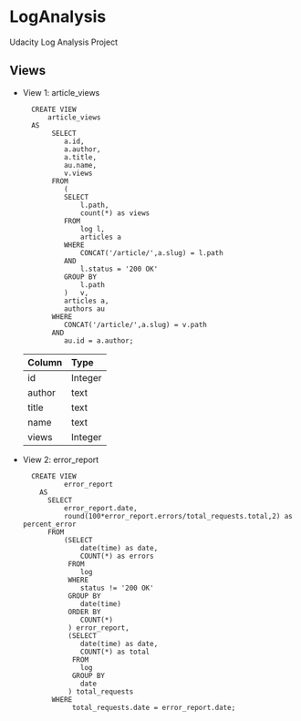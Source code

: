 # LogAnalysis
Udacity Log Analysis Project

## Views

* View 1: article_views

    ```
      CREATE VIEW
          article_views
      AS
           SELECT
              a.id,
              a.author,
              a.title,
              au.name,
              v.views
           FROM
              (
              SELECT
                  l.path,
                  count(*) as views
              FROM
                  log l,
                  articles a
              WHERE
                  CONCAT('/article/',a.slug) = l.path
              AND
                  l.status = '200 OK'
              GROUP BY
                  l.path
              )   v,
              articles a,
              authors au
           WHERE
              CONCAT('/article/',a.slug) = v.path
           AND
              au.id = a.author;
    ```
    | Column  | Type    |
    | :-------| :-------|
    | id      | Integer |
    | author  | text    |
    | title   | text    |
    | name    | text    |
    | views   | Integer |
    

* View 2: error_report
 
    ```
      CREATE VIEW 
              error_report
        AS
          SELECT
              error_report.date,
              round(100*error_report.errors/total_requests.total,2) as percent_error
          FROM
              (SELECT
                  date(time) as date,
                  COUNT(*) as errors
               FROM
                  log
               WHERE
                  status != '200 OK'
               GROUP BY
                  date(time)
               ORDER BY
                  COUNT(*)
               ) error_report,
               (SELECT
                  date(time) as date,
                  COUNT(*) as total
                FROM
                  log
                GROUP BY
                  date
               ) total_requests
           WHERE
                total_requests.date = error_report.date;
